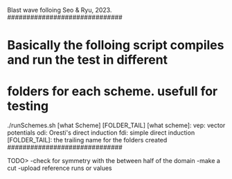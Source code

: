 Blast wave folloing Seo & Ryu, 2023.
##############################
# Basically the folloing script compiles and run the test in different 
# folders for each scheme. usefull for testing
./runSchemes.sh [what Scheme] [FOLDER_TAIL]
[what scheme]: 
vep: vector potentials
odi: Oresti's direct induction
fdi: simple direct induction
[FOLDER_TAIL]: 
the trailing name for the folders created
##############################

TODO>
-check for symmetry with the between half of the domain
-make a cut
-upload reference runs or values
